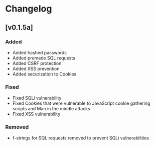 # Changelog



## [v0.1.5a]

### Added 

- Added hashed passwords 
- Added premade SQL requests
- Added CSRF protection
- Added XSS prevention
- Added securization to Cookies

### Fixed

- Fixed SQLi vulnerability
- Fixed Cookies that were vulnerable to JavaScript cookie gathering scripts and Man in the middle attacks
- Fixed XSS vulnerability

### Removed

- f-strings for SQL requests removed to prevent SQLi vulnerabilities
